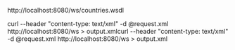 http://localhost:8080/ws/countries.wsdl

curl --header "content-type: text/xml" -d @request.xml http://localhost:8080/ws > output.xmlcurl --header "content-type: text/xml" -d @request.xml http://localhost:8080/ws > output.xml